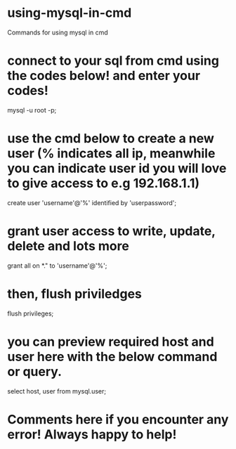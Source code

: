 # using-mysql-in-cmd
Commands for using mysql in cmd

# connect to your sql from cmd using the codes below! and enter your codes!
mysql -u root -p;

# use the cmd below to create a new user  (% indicates all ip, meanwhile you can indicate user id you will love to give access to e.g 192.168.1.1)
create user 'username'@'%' identified by 'userpassword';

# grant user access to write, update, delete and lots more
grant all on *." to 'username'@'%';

# then, flush priviledges
flush privileges;

# you can preview required host and user here with the below command or query.
select host, user from mysql.user;

# Comments here if you encounter any error! Always happy to help!
